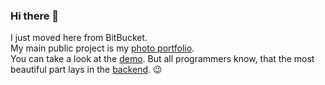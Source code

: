 ### Hi there 👋

I just moved here from BitBucket.  
My main public project is my [photo portfolio](https://github.com/wiesesamuel/laravel_photography).  
You can take a look at the [demo](https://wiesesamuel.de). But all programmers know, that the most beautiful part lays in the [backend](https://github.com/wiesesamuel/laravel_photography). :wink:

<!--
**wiesesamuel/wiesesamuel** is a ✨ _special_ ✨ repository because its `README.md` (this file) appears on your GitHub profile.

Here are some ideas to get you started:

- 🔭 I’m currently working on ...
- 🌱 I’m currently learning ...
- 👯 I’m looking to collaborate on ...
- 🤔 I’m looking for help with ...
- 💬 Ask me about ...
- 📫 How to reach me: ...
- 😄 Pronouns: ...
- ⚡ Fun fact: ...
-->
